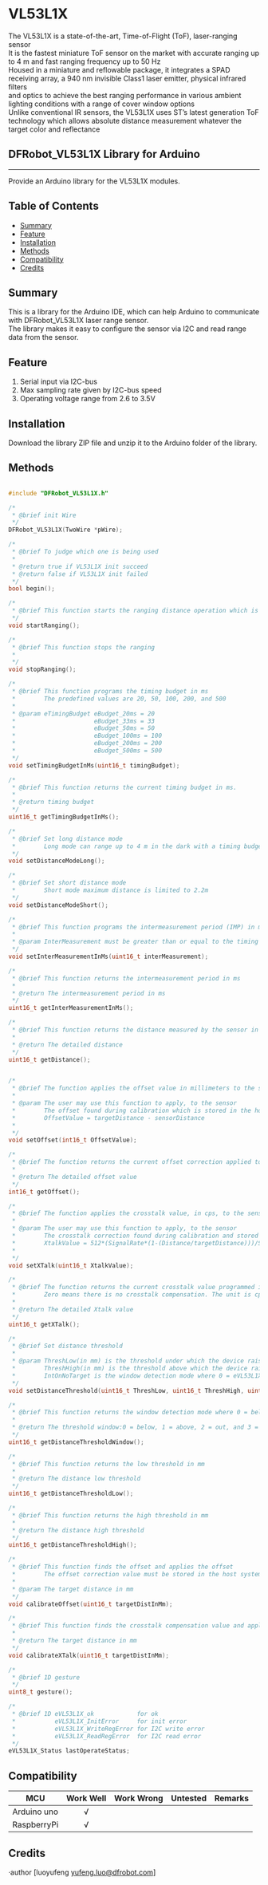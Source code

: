 # VL53L1X


The VL53L1X is a state-of-the-art, Time-of-Flight (ToF), laser-ranging sensor<br>
It is the fastest miniature ToF sensor on the market with accurate ranging up to 4 m and fast ranging frequency up to 50 Hz<br>
Housed in a miniature and reflowable package, it integrates a SPAD receiving array, a 940 nm invisible Class1 laser emitter, physical infrared filters<br>
and optics to achieve the best ranging performance in various ambient lighting conditions with a range of cover window options<br>
Unlike conventional IR sensors, the VL53L1X uses ST’s latest generation ToF technology which allows absolute distance measurement whatever the target color and reflectance<br>

## DFRobot_VL53L1X Library for Arduino
---------------------------------------------------------
Provide an Arduino library for the VL53L1X modules.

## Table of Contents

* [Summary](#summary)
* [Feature](#feature)
* [Installation](#installation)
* [Methods](#methods)
* [Compatibility](#compatibility)
* [Credits](#credits)
<snippet>
<content>

## Summary
This is a library for the Arduino IDE, which can help Arduino to communicate with DFRobot_VL53L1X laser range sensor.<br>
The library makes it easy to configure the sensor via I2C and read range data from the sensor.<br>

## Feature
1. Serial input via I2C-bus
2. Max sampling rate given by I2C-bus speed
3. Operating voltage range from 2.6 to 3.5V

## Installation

Download the library ZIP file and unzip it to the Arduino folder of the library.<br>

## Methods

```C++

#include "DFRobot_VL53L1X.h"

/*
 * @brief init Wire
 */
DFRobot_VL53L1X(TwoWire *pWire);

/* 
 * @brief To judge which one is being used 
 *
 * @return true if VL53L1X init succeed
 * @return false if VL53L1X init failed
 */
bool begin();

/*
 * @brief This function starts the ranging distance operation which is continuous
 */
void startRanging();

/*
 * @brief This function stops the ranging
 *
 */
void stopRanging();

/*
 * @brief This function programs the timing budget in ms
 *        The predefined values are 20, 50, 100, 200, and 500
 *
 * @param eTimingBudget eBudget_20ms = 20
 *                      eBudget_33ms = 33
 *                      eBudget_50ms = 50
 *                      eBudget_100ms = 100
 *                      eBudget_200ms = 200
 *                      eBudget_500ms = 500
 */
void setTimingBudgetInMs(uint16_t timingBudget);

/*
 * @brief This function returns the current timing budget in ms.
 *
 * @return timing budget
 */
uint16_t getTimingBudgetInMs();

/*
 * @brief Set long distance mode
 *        Long mode can range up to 4 m in the dark with a timing budget of 200 ms
 */
void setDistanceModeLong();

/*
 * @brief Set short distance mode
 *        Short mode maximum distance is limited to 2.2m
 */
void setDistanceModeShort();

/*
 * @brief This function programs the intermeasurement period (IMP) in ms
 *
 * @param InterMeasurement must be greater than or equal to the timing budget
 */
void setInterMeasurementInMs(uint16_t interMeasurement);

/*
 * @brief This function returns the intermeasurement period in ms
 *
 * @return The intermeasurement period in ms
 */
uint16_t getInterMeasurementInMs();

/*
 * @brief This function returns the distance measured by the sensor in mm
 *
 * @return The detailed distance
 */
uint16_t getDistance(); 


/*
 * @brief The function applies the offset value in millimeters to the sensor
 *
 * @param The user may use this function to apply, to the sensor
 *        The offset found during calibration which is stored in the host system
 *        OffsetValue = targetDistance - sensorDistance
 *
 */
void setOffset(int16_t OffsetValue);

/*
 * @brief The function returns the current offset correction applied to the sensor
 *
 * @return The detailed offset value
 */
int16_t getOffset();

/*
 * @brief The function applies the crosstalk value, in cps, to the sensor
 *
 * @param The user may use this function to apply, to the sensor
 *        The crosstalk correction found during calibration and stored in the host system
 *        XtalkValue = 512*(SignalRate*(1-(Distance/targetDistance)))/SpadNb
 *
 */
void setXTalk(uint16_t XtalkValue);

/*
 * @brief The function returns the current crosstalk value programmed in the sensor
 *        Zero means there is no crosstalk compensation. The unit is cps (counts per second).
 *
 * @return The detailed Xtalk value
 */
uint16_t getXTalk(); 

/*
 * @brief Set distance threshold
 *
 * @param ThreshLow(in mm) is the threshold under which the device raises an interrupt if window = 0
 *        ThreshHigh(in mm) is the threshold above which the device raises an interrupt if window = 1
 *        IntOnNoTarget is the window detection mode where 0 = eVL53L1X_Below, 1 = eVL53L1X_Above, 2 = eVL53L1X_Out, and 3 = eVL53L1X_In
 */
void setDistanceThreshold(uint16_t ThreshLow, uint16_t ThreshHigh, uint8_t Window);

/*
 * @brief This function returns the window detection mode where 0 = below, 1 = above, 2 = out and 3 = in
 *
 * @return The threshold window:0 = below, 1 = above, 2 = out, and 3 = in
 */
uint16_t getDistanceThresholdWindow();

/*
 * @brief This function returns the low threshold in mm
 *
 * @return The distance low threshold 
 */
uint16_t getDistanceThresholdLow();

/*
 * @brief This function returns the high threshold in mm
 *
 * @return The distance high threshold
 */
uint16_t getDistanceThresholdHigh(); 

/*
 * @brief This function finds the offset and applies the offset
 *        The offset correction value must be stored in the host system
 *
 * @param The target distance in mm
 */
void calibrateOffset(uint16_t targetDistInMm);

/*
 * @brief This function finds the crosstalk compensation value and applies the correction
 *
 * @return The target distance in mm
 */
void calibrateXTalk(uint16_t targetDistInMm);

/*
 * @brief 1D gesture
 */
uint8_t gesture();

/*
 * @brief 1D eVL53L1X_ok            for ok 
 *           eVL53L1X_InitError     for init error
 *           eVL53L1X_WriteRegError for I2C write error
 *           eVL53L1X_ReadRegError  for I2C read error
 */
eVL53L1X_Status lastOperateStatus;
```



## Compatibility

MCU                | Work Well | Work Wrong | Untested  | Remarks
------------------ | :----------: | :----------: | :---------: | -----
Arduino uno |       √      |             |            | 
RaspberryPi |       √      |             |            | 


## Credits

·author [luoyufeng yufeng.luo@dfrobot.com]
